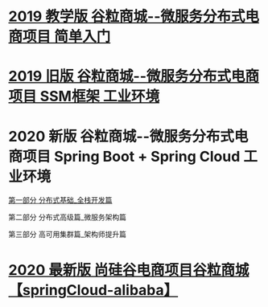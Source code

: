 # [2019 教学版 谷粒商城--微服务分布式电商项目  简单入门 ](https://www.youtube.com/watch?v=Jbq3oRr-oz8&list=PLmOn9nNkQxJH0oGYrclN70K7V9TWIYAp-&index=1)

# [2019 旧版 谷粒商城--微服务分布式电商项目 SSM框架 工业环境](https://www.bilibili.com/video/av55643074/?spm_id_from=333.788.videocard.13)


# 2020 新版 谷粒商城--微服务分布式电商项目 Spring Boot + Spring Cloud  工业环境
  
  [第一部分    分布式基础_全栈开发篇](https://www.bilibili.com/video/BV1QA41187m2?p=1 "使用SpringBoot+Vue+element-ui+逆向工程搭建全套后台管理系统，基于Docker环境，通过前后分离方式，以商品系统为例，手把手教大家进行全栈开发")
  
  第二部分   分布式高级篇_微服务架构篇
  
  第三部分   高可用集群篇_架构师提升篇

# [2020 最新版  尚硅谷电商项目谷粒商城【springCloud-alibaba】](https://www.bilibili.com/video/BV1CJ411r7AR/?spm_id_from=333.788.videocard.13)
